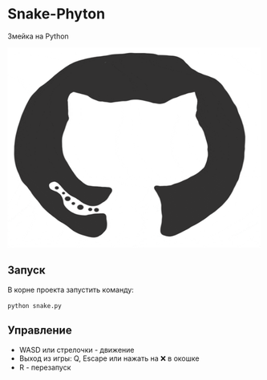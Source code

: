 # Snake-Phyton
Змейка на Python

<div align="center">
<img src="https://github.com/a1wright/a1wright/blob/d8638324ce0d4dbde20b84a4a212f531028c2037/octo.gif" alt="GitHub Logo" width="600" height="400" />
</div>



## Запуск

В корне проекта запустить команду:

```python snake.py```

## Управление

* WASD или стрелочки - движение
* Выход из игры: Q, Escape  или нажать на &#10060; в окошке
* R - перезапуск

